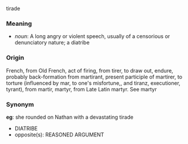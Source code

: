 tirade
### Meaning
+ _noun_: A long angry or violent speech, usually of a censorious or denunciatory nature; a diatribe

### Origin

French, from Old French, act of firing, from tirer, to draw out, endure, probably back-formation from martirant, present participle of martirer, to torture (influenced by mar, to one's misfortune,, and tiranz, executioner, tyrant), from martir, martyr, from Late Latin martyr. See martyr

### Synonym

__eg__: she rounded on Nathan with a devastating tirade

+ DIATRIBE
+ opposite(s): REASONED ARGUMENT


